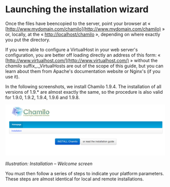 # Launching the installation wizard

Once the files have beencopied to the server, point your browser at « [http://www.mydomain.com/chamilo](http://www.mydomain.com/chamilo) » or, locally, at the « [http://localhost/chamilo](http://localhost/chamilo) », depending on where exactly you put the directory.

If you were able to configure a VirtualHost in your web server's configuration, you are better off loading directly an address of this form: « [http://www.virtualhost.com/](http://www.virtualhost.com/) » without the _chamilo_ suffix\_.\_VirtualHosts are out of the scope of this guide, but you can learn about them from Apache's documentation website or Nginx's \(if you use it\).

In the following screenshots, we install Chamilo 1.9.4. The installation of all versions of 1.9.\* are almost exactly the same, so the procedure is also valid for 1.9.0, 1.9.2, 1.9.4, 1.9.6 and 1.9.8.

![](../../../../.gitbook/assets/images1%20%285%29.png)

_Illustration: Installation – Welcome screen_

You must then follow a series of steps to indicate your platform parameters. These steps are almost identical for local and remote installations.

